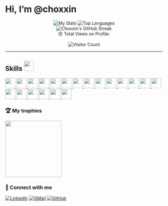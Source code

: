 # Hi, I’m @choxxin

<div align="center">
  <img src="https://github-readme-stats.vercel.app/api?username=choxxin&theme=midnight-purple" alt="My Stats" />
  <img src="https://github-readme-stats.vercel.app/api/top-langs/?username=choxxin&theme=midnight-purple" alt="Top Languages" />
</div>

<div align="center">
  <img src="https://github-readme-streak-stats.herokuapp.com/?user=choxxin&theme=vision-friendly-dark" alt="Choxxin's GitHub Streak" />
</div>

<div align="center">
  😍 Total Views on Profile:<br><br> 
  <img src="https://profile-counter.glitch.me/choxxin/count.svg" alt="Visitor Count" />
</div>

---

<h2> Skills <img src = "https://raw.githubusercontent.com/rahulbanerjee26/githubProfileReadmeGenerator/main/gifs/code.gif" width = 32px height=32px> </h2>

<a href="https://github.com/choxxin?tab=repositories&q=&type=&language=python&sort=">
  <img width="32px" height="32px" src="https://raw.githubusercontent.com/rahulbanerjee26/githubAboutMeGenerator/main/icons/python.svg">
</a>
<a href="https://github.com/choxxin?tab=repositories&q=&type=&language=c&sort=">
  <img width="32px" height="32px" src="https://raw.githubusercontent.com/rahulbanerjee26/githubAboutMeGenerator/main/icons/c.svg">
</a>
<a href="https://github.com/choxxin?tab=repositories&q=&type=&language=cpp&sort=">
  <img width="32px" height="32px" src="https://raw.githubusercontent.com/rahulbanerjee26/githubAboutMeGenerator/main/icons/cpp.svg">
</a>
<a href="https://github.com/choxxin?tab=repositories&q=&type=&language=java&sort=">
  <img width="32px" height="32px" src="https://raw.githubusercontent.com/rahulbanerjee26/githubAboutMeGenerator/main/icons/java.svg">
</a>
 
<a href="https://github.com/choxxin?tab=repositories&q=&type=&language=sqlite&sort=">
  <img width="32px" height="32px" src="https://raw.githubusercontent.com/rahulbanerjee26/githubAboutMeGenerator/main/icons/sqlite.svg">
</a>
 
<a href="https://github.com/choxxin?tab=repositories&q=&type=&language=html&sort=">
  <img width="32px" height="32px" src="https://raw.githubusercontent.com/rahulbanerjee26/githubAboutMeGenerator/main/icons/html.svg">
</a>
<a href="https://github.com/choxxin?tab=repositories&q=&type=&language=css&sort=">
  <img width="32px" height="32px" src="https://raw.githubusercontent.com/rahulbanerjee26/githubAboutMeGenerator/main/icons/css.svg">
</a>
<a href="https://github.com/choxxin?tab=repositories&q=&type=&language=javascript&sort=">
  <img width="32px" height="32px" src="https://raw.githubusercontent.com/rahulbanerjee26/githubAboutMeGenerator/main/icons/javascript.svg">
</a>
<a href="https://github.com/choxxin?tab=repositories&q=&type=&language=bootstrap&sort=">
  <img width="32px" height="32px" src="https://raw.githubusercontent.com/rahulbanerjee26/githubAboutMeGenerator/main/icons/bootstrap.svg">
</a>
<a href="https://github.com/choxxin?tab=repositories&q=&type=&language=tailwind&sort=">
  <img width="32px" height="32px" src="https://raw.githubusercontent.com/rahulbanerjee26/githubAboutMeGenerator/main/icons/tailwind.svg">
</a>
 
<a href="https://github.com/choxxin?tab=repositories&q=&type=&language=bash&sort=">
  <img width="32px" height="32px" src="https://raw.githubusercontent.com/rahulbanerjee26/githubAboutMeGenerator/main/icons/bash.svg">
</a>
 
<a href="https://github.com/choxxin?tab=repositories&q=&type=&language=express&sort=">
  <img width="32px" height="32px" src="https://raw.githubusercontent.com/rahulbanerjee26/githubAboutMeGenerator/main/icons/express.svg">
</a>
<a href="https://github.com/choxxin?tab=repositories&q=&type=&language=mongodb&sort=">
  <img width="32px" height="32px" src="https://raw.githubusercontent.com/rahulbanerjee26/githubAboutMeGenerator/main/icons/mongodb.svg">
</a>
<a href="https://github.com/choxxin?tab=repositories&q=&type=&language=mysql&sort=">
  <img width="32px" height="32px" src="https://raw.githubusercontent.com/rahulbanerjee26/githubAboutMeGenerator/main/icons/mysql.svg">
</a>
<a href="https://github.com/choxxin?tab=repositories&q=&type=&language=nodejs&sort=">
  <img width="32px" height="32px" src="https://raw.githubusercontent.com/rahulbanerjee26/githubAboutMeGenerator/main/icons/nodejs.svg">
</a>
<a href="https://github.com/choxxin?tab=repositories&q=&type=&language=postman&sort=">
  <img width="32px" height="32px" src="https://raw.githubusercontent.com/rahulbanerjee26/githubAboutMeGenerator/main/icons/postman.svg">
</a>
<a href="https://github.com/choxxin?tab=repositories&q=&type=&language=postgresql&sort=">
  <img width="32px" height="32px" src="https://raw.githubusercontent.com/rahulbanerjee26/githubAboutMeGenerator/main/icons/postgresql.svg">
</a>
<a href="https://github.com/choxxin?tab=repositories&q=&type=&language=reactjs&sort=">
  <img width="32px" height="32px" src="https://raw.githubusercontent.com/rahulbanerjee26/githubAboutMeGenerator/main/icons/reactjs.svg">
</a>
 
<a href="https://github.com/choxxin?tab=repositories&q=&type=&language=git&sort=">
  <img width="32px" height="32px" src="https://raw.githubusercontent.com/rahulbanerjee26/githubAboutMeGenerator/main/icons/git.svg">
</a>
<a href="https://github.com/choxxin?tab=repositories&q=&type=&language=github&sort=">
  <img width="32px" height="32px" src="https://raw.githubusercontent.com/rahulbanerjee26/githubAboutMeGenerator/main/icons/github.svg">
</a>

 ### 🏆 My trophies

<img height="180" src="https://github-profile-trophy.vercel.app/?username=choxxin&column=8&theme=algolia&no-frame=true"/>

### 🤝 Connect with me

[![LinkedIn](https://img.shields.io/badge/LinkedIn-0077B5?style=for-the-badge&logo=linkedin&logoColor=white)](https://www.linkedin.com/in/ansh123/)
[![GMail](https://img.shields.io/badge/Gmail-D14836?style=for-the-badge&logo=gmail&logoColor=white)](mailto:Kumaransh1975@gmail.com)
[![GitHub](https://img.shields.io/badge/GitHub-100000?style=for-the-badge&logo=github&logoColor=white)](https://github.com/choxxin)

<!---
choxxin/choxxin is a ✨ special ✨ repository because its `README.md` (this file) appears on your GitHub profile.
You can click the Preview link to take a look at your changes.
--->
